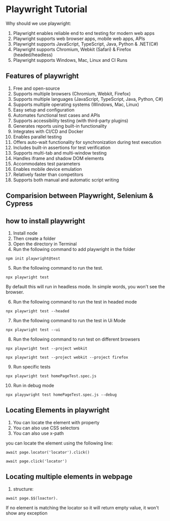 # Playwright Tutorial

Why should we use playwright:

1. Playwright enables reliable end to end testing for modern web apps
2. Playwright supports web browser apps, mobile web apps, APIs
3. Playwright supports JavaScript, TypeScript, Java, Python & .NET(C#)
4. Playwright supports Chromium, Webkit (Safari) & Firefox (headed/headless)
5. Playwright supports Windows, Mac, Linux and CI Runs

## Features of playwright

1. Free and open-source
2. Supports multiple browsers (Chromium, Webkit, Firefox)
3. Supports multiple languages (JavaScript, TypeScript, Java, Python, C#)
4. Supports multiple operating systems (Windows, Mac, Linux)
5. Easy setup and configuration
6. Automates functional test cases and APIs
7. Supports accessibility testing (with third-party plugins)
8. Generates reports using built-in functionality
9. Integrates with CI/CD and Docker
10. Enables parallel testing
11. Offers auto-wait functionality for synchronization during test execution
12. Includes built-in assertions for test verification
13. Supports multi-tab and multi-window testing
14. Handles iframe and shadow DOM elements
15. Accommodates test parameters
16. Enables mobile device emulation
17. Relatively faster than competitors
18. Supports both manual and automatic script writing

## Comparision between Playwright, Selenium & Cypress

<!-- To be added here -->

## how to install playwright

1. Install node
2. Then create a folder
3. Open the directory in Terminal
4. Run the following command to add playwright in the folder

```
npm init playwright@test
```

5. Run the following command to run the test.

```
npx playwright test
```

By default this will run in headless mode. In simple words, you won't see the browser.

6. Run the following command to run the test in headed mode

```
npx playwright test --headed
```

7. Run the following command to run the test in Ui Mode

```
npx playwright test --ui
```

8. Run the following command to run test on different browsers

```
npx playwright test --project webkit
```

```
npx playwright test --project webkit --project firefox
```

9. Run specific tests

```
npx playwright test homePageTest.spec.js
```

10. Run in debug mode

```
npx playywright test homePageTest.spec.js --debug
```

## Locating Elements in playwright

1. You can locate the element with property
2. You can also use CSS selectors
3. You can also use x-path

you can locate the element using the following line:

```
await page.locator('locator').click()
```

```
await page.click('locator')
```

## Locating multiple elements in webpage

1. structure:

```
await page.$$(loactor).
```

If no element is matching the locator so it will return empty value, it won't show any exception
